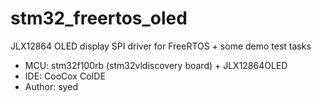 # stm32_freertos_oled
JLX12864 OLED display SPI driver for FreeRTOS + some demo test tasks

* MCU: stm32f100rb (stm32vldiscovery board) + JLX12864OLED 
* IDE: CooCox CoIDE
* Author: syed  
